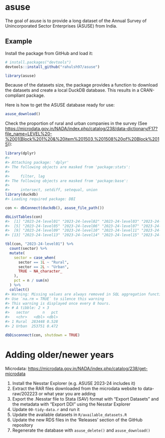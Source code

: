
<!-- README.md is generated from README.Rmd. Please edit that file -->

# asuse

The goal of asuse is to provide a long dataset of the Annual Survey of
Unincorporated Sector Enterprises (ASUSE) from India.

## Example

Install the package from GitHub and load it:

``` r
# install.packages("devtools")
devtools::install_github("rahulsh97/asuse")
```

``` r
library(asuse)
```

Because of the datasets size, the package provides a function to
download the datasets and create a local DuckDB database. This results
in a CRAN-compliant package.

Here is how to get the ASUSE database ready for use:

``` r
asuse_download()
```

Check the proportion of rural and urban companies in the survey (See
<https://microdata.gov.in/NADA/index.php/catalog/238/data-dictionary/F17?file_name=LEVEL%20-%2001(Block%201%20&%20item%201503,%201508%20of%20Block%2015>)):

``` r
library(dplyr)
#> 
#> Attaching package: 'dplyr'
#> The following objects are masked from 'package:stats':
#> 
#>     filter, lag
#> The following objects are masked from 'package:base':
#> 
#>     intersect, setdiff, setequal, union
library(duckdb)
#> Loading required package: DBI

con <- dbConnect(duckdb(), asuse_file_path())

dbListTables(con)
#>  [1] "2023-24-level01" "2023-24-level02" "2023-24-level03" "2023-24-level04"
#>  [5] "2023-24-level05" "2023-24-level06" "2023-24-level07" "2023-24-level08"
#>  [9] "2023-24-level09" "2023-24-level10" "2023-24-level11" "2023-24-level12"
#> [13] "2023-24-level13" "2023-24-level14" "2023-24-level15" "2023-24-level16"

tbl(con, "2023-24-level01") %>%
  count(sector) %>%
  mutate(
    sector = case_when(
      sector == 1L ~ "Rural",
      sector == 2L ~ "Urban",
      TRUE ~ NA_character_
    ),
    pct = n / sum(n)
  ) %>%
  collect()
#> Warning: Missing values are always removed in SQL aggregation functions.
#> Use `na.rm = TRUE` to silence this warning
#> This warning is displayed once every 8 hours.
#> # A tibble: 2 × 3
#>   sector      n   pct
#>   <chr>   <dbl> <dbl>
#> 1 Rural  283448 0.528
#> 2 Urban  253751 0.472

dbDisconnect(con, shutdown = TRUE)
```

# Adding older/newer years

Microdata:
<https://microdata.gov.in/NADA/index.php/catalog/238/get-microdata>

1.  Install the Nesstar Explorer (e.g. ASUSE 2023-24 includes it)
2.  Extract the RAR files downloaded from the microdata website to
    data-raw/202223 or what year you are adding
3.  Export the .Nesstar file to Stata (SAV) format with “Export
    Datasets” and the metadata with “Export DDI” using the Nesstar
    Explorer
4.  Update `00-tidy-data.r` and run it
5.  Update the available datasets in `R/available_datasets.R`
6.  Update the new RDS files in the ‘Releases’ section of the GitHub
    repository
7.  Regenerate the database with `asuse_delete()` and `asuse_download()`
